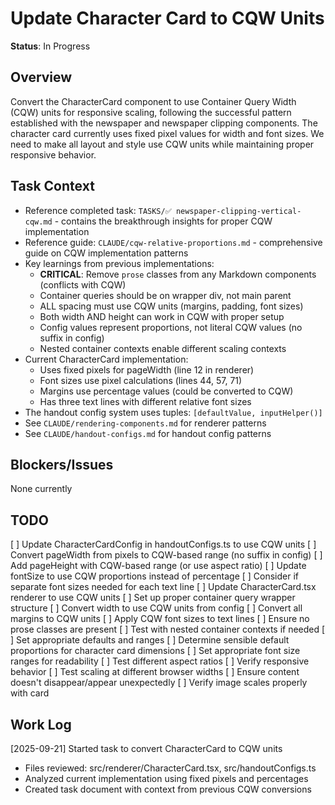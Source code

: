 # Update Character Card to CQW Units
**Status**: In Progress

## Overview
Convert the CharacterCard component to use Container Query Width (CQW) units for responsive scaling, following the successful pattern established with the newspaper and newspaper clipping components. The character card currently uses fixed pixel values for width and font sizes. We need to make all layout and style use CQW units while maintaining proper responsive behavior.

## Task Context
- Reference completed task: `TASKS/✅ newspaper-clipping-vertical-cqw.md` - contains the breakthrough insights for proper CQW implementation
- Reference guide: `CLAUDE/cqw-relative-proportions.md` - comprehensive guide on CQW implementation patterns
- Key learnings from previous implementations:
  - **CRITICAL**: Remove `prose` classes from any Markdown components (conflicts with CQW)
  - Container queries should be on wrapper div, not main parent
  - ALL spacing must use CQW units (margins, padding, font sizes)
  - Both width AND height can work in CQW with proper setup
  - Config values represent proportions, not literal CQW values (no suffix in config)
  - Nested container contexts enable different scaling contexts
- Current CharacterCard implementation:
  - Uses fixed pixels for pageWidth (line 12 in renderer)
  - Font sizes use pixel calculations (lines 44, 57, 71)
  - Margins use percentage values (could be converted to CQW)
  - Has three text lines with different relative font sizes
- The handout config system uses tuples: `[defaultValue, inputHelper()]`
- See `CLAUDE/rendering-components.md` for renderer patterns
- See `CLAUDE/handout-configs.md` for handout config patterns

## Blockers/Issues
None currently

## TODO
[ ] Update CharacterCardConfig in handoutConfigs.ts to use CQW units
    [ ] Convert pageWidth from pixels to CQW-based range (no suffix in config)
    [ ] Add pageHeight with CQW-based range (or use aspect ratio)
    [ ] Update fontSize to use CQW proportions instead of percentage
    [ ] Consider if separate font sizes needed for each text line
[ ] Update CharacterCard.tsx renderer to use CQW units
    [ ] Set up proper container query wrapper structure
    [ ] Convert width to use CQW units from config
    [ ] Convert all margins to CQW units
    [ ] Apply CQW font sizes to text lines
    [ ] Ensure no prose classes are present
    [ ] Test with nested container contexts if needed
[ ] Set appropriate defaults and ranges
    [ ] Determine sensible default proportions for character card dimensions
    [ ] Set appropriate font size ranges for readability
    [ ] Test different aspect ratios
[ ] Verify responsive behavior
    [ ] Test scaling at different browser widths
    [ ] Ensure content doesn't disappear/appear unexpectedly
    [ ] Verify image scales properly with card

## Work Log
[2025-09-21] Started task to convert CharacterCard to CQW units
- Files reviewed: src/renderer/CharacterCard.tsx, src/handoutConfigs.ts
- Analyzed current implementation using fixed pixels and percentages
- Created task document with context from previous CQW conversions